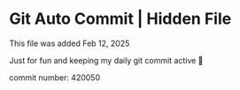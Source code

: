 # Git Auto Commit | Hidden File

This file was added Feb 12, 2025

Just for fun and keeping my daily git commit active 🤪

commit number: 420050
